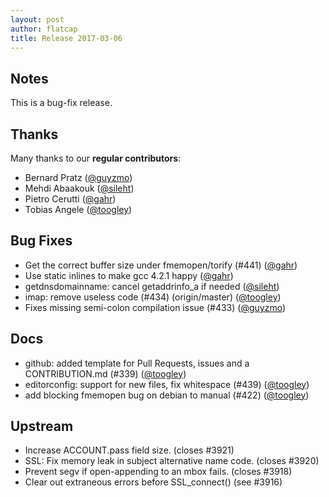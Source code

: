 ```yaml
---
layout: post
author: flatcap
title: Release 2017-03-06
---
```


## Notes

This is a bug-fix release.

## Thanks

Many thanks to our **regular contributors**:

- Bernard Pratz ([@guyzmo](https://github.com/guyzmo))
- Mehdi Abaakouk ([@sileht](https://github.com/sileht))
- Pietro Cerutti ([@gahr](https://github.com/gahr))
- Tobias Angele ([@toogley](https://github.com/toogley))

## Bug Fixes

- Get the correct buffer size under fmemopen/torify (#441) ([@gahr](https://github.com/gahr))
- Use static inlines to make gcc 4.2.1 happy ([@gahr](https://github.com/gahr))
- getdnsdomainname: cancel getaddrinfo_a if needed ([@sileht](https://github.com/sileht))
- imap: remove useless code (#434) (origin/master) ([@toogley](https://github.com/toogley))
- Fixes missing semi-colon compilation issue (#433) ([@guyzmo](https://github.com/guyzmo))

## Docs

- github: added template for Pull Requests, issues and a CONTRIBUTION.md (#339) ([@toogley](https://github.com/toogley))
- editorconfig: support for new files, fix whitespace (#439) ([@toogley](https://github.com/toogley))
- add blocking fmemopen bug on debian to manual (#422) ([@toogley](https://github.com/toogley))

## Upstream

- Increase ACCOUNT.pass field size. (closes #3921)
- SSL: Fix memory leak in subject alternative name code. (closes #3920)
- Prevent segv if open-appending to an mbox fails. (closes #3918)
- Clear out extraneous errors before SSL_connect() (see #3916)

